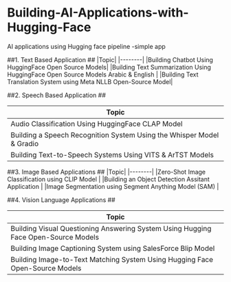 # Building-AI-Applications-with-Hugging-Face
AI applications using Hugging face pipeline -simple app

##1. Text Based Application ##
|Topic|
|--------|
|Building Chatbot Using HuggingFace Open Source Models| 
|Building Text Summarization Using HuggingFace Open Source Models Arabic & English | 
|Building Text Translation System using Meta NLLB Open-Source Model| 



##2. Speech Based Application ## 

|Topic|
|--------|
| Audio Classification Using HuggingFace CLAP Model ||
|Building a Speech Recognition System Using the Whisper Model & Gradio  |
|Building Text-to-Speech Systems Using VITS & ArTST Models | 

##3. Image Based Applications ## 
|Topic|
|--------|
|Zero-Shot Image Classification using CLIP Model | 
|Building an Object Detection Assitant Application |
|Image Segmentation using Segment Anything Model (SAM) | 

##4. Vision Language Applications ##

|Topic|
|--------|
|Building Visual Questioning Answering System Using Hugging Face Open-Source Models |  
|Building Image Captioning System using SalesForce Blip Model |
|Building Image-to-Text Matching System Using Hugging Face Open-Source Models 

